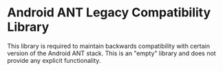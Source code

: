 # Android ANT Legacy Compatibility Library
This library is required to maintain backwards compatibility with certain version of the Android ANT stack. This is an "empty" library and does not provide any explicit functionality.